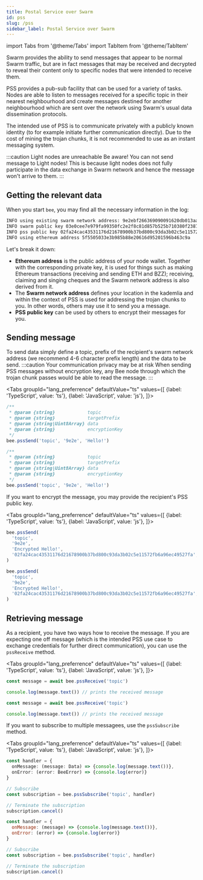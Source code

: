 ```yaml
---
title: Postal Service over Swarm
id: pss
slug: /pss
sidebar_label: Postal Service over Swarm
---
```


import Tabs from '@theme/Tabs'
import TabItem from '@theme/TabItem'

Swarm provides the ability to send messages that appear to be normal Swarm traffic, but are in fact messages that may be received and decrypted to reveal their content only to specific nodes that were intended to receive them.

PSS provides a pub-sub facility that can be used for a variety of tasks. Nodes are able to listen to messages received for a specific topic in their nearest neighbourhood and create messages destined for another neighbourhood which are sent over the network using Swarm's usual data dissemination protocols.

The intended use of PSS is to communicate privately with a publicly known identity (to for example initiate further communication directly). Due to the cost of mining the trojan chunks, it is not recommended to use as an instant messaging system.

:::caution Light nodes are unreachable
Be aware! You can not send message to Light nodes! This is because light nodes does not fully participate
in the data exchange in Swarm network and hence the message won't arrive to them.
:::

## Getting the relevant data
When you start `bee`, you may find all the necessary information in the log:
```sh
INFO using existing swarm network address: 9e2ebf266369090091620db013aab164afb1574aedb3fcc08ce8dc6e6f28ef54 
INFO swarm public key 03e0cee7e979fa99350fc2e2f8c81d857b525b710380f238742af269bb794dfd3c                        
INFO pss public key 02fa24cac43531176d21678900b37bd800c93da3b02c5e11572fb6a96ec49527fa 
INFO using ethereum address 5f5505033e3b985b88e20616d95201596b463c9a 
```
Let's break it down:
- **Ethereum address** is the public address of your node wallet. Together with the corresponding private key, it is used for things such as making Ethereum transactions (receiving and sending ETH and BZZ); receiving, claiming and singing cheques and the Swarm network address is also derived from it.
- The **Swarm network address** defines your location in the kademlia and within the context of PSS is used for addressing the trojan chunks to you. In other words, others may use it to send you a message.
- **PSS public key** can be used by others to encrypt their messages for you.

<!---
### Deriving swarm address from ethereum address
This section will need a lot of love and testing, probably should be in some advanced page but leaving it here as comment since we want to write it at some point.
-->

## Sending message

To send data simply define a topic, prefix of the recipient's swarm network address (we recommend 4-6 character prefix length) and the data to be send.
:::caution Your communication privacy may be at risk
When sending PSS messages without encryption key, any Bee node through which the trojan chunk passes would be able to read the message.
:::

<Tabs
  groupId="lang_preferrence"
  defaultValue="ts"
  values={[
    {label: 'TypeScript', value: 'ts'},
    {label: 'JavaScript', value: 'js'},
  ]}>
  <TabItem value="ts">

```ts
/**
 * @param {string}            topic
 * @param {string}            targetPrefix
 * @param {string|Uint8Array} data
 * @param {string}            encryptionKey
 */
bee.pssSend('topic', '9e2e', 'Hello!')
```

  </TabItem>
  <TabItem value="js">

```js
/**
 * @param {string}            topic
 * @param {string}            targetPrefix
 * @param {string|Uint8Array} data
 * @param {string}            encryptionKey
 */
bee.pssSend('topic', '9e2e', 'Hello!')
```

  </TabItem>
</Tabs>

If you want to encrypt the message, you may provide the recipient's PSS public key.

<Tabs
  groupId="lang_preferrence"
  defaultValue="ts"
  values={[
    {label: 'TypeScript', value: 'ts'},
    {label: 'JavaScript', value: 'js'},
  ]}>
  <TabItem value="ts">

```ts
bee.pssSend(
  'topic',
  '9e2e',
  'Encrypted Hello!',
  '02fa24cac43531176d21678900b37bd800c93da3b02c5e11572fb6a96ec49527fa',
)
```

  </TabItem>
  <TabItem value="js">

```js
bee.pssSend(
  'topic',
  '9e2e',
  'Encrypted Hello!',
  '02fa24cac43531176d21678900b37bd800c93da3b02c5e11572fb6a96ec49527fa',
)
```

  </TabItem>
</Tabs>

## Retrieving message
As a recipient, you have two ways how to receive the message. If you are expecting one off message (which is the intended PSS use case to exchange credentials for further direct communication), you can use the `pssReceive` method.

<Tabs
  groupId="lang_preferrence"
  defaultValue="ts"
  values={[
    {label: 'TypeScript', value: 'ts'},
    {label: 'JavaScript', value: 'js'},
  ]}>
  <TabItem value="ts">

```ts
const message = await bee.pssReceive('topic')

console.log(message.text()) // prints the received message
```

  </TabItem>
  <TabItem value="js">

```js
const message = await bee.pssReceive('topic')

console.log(message.text()) // prints the received message
```

  </TabItem>
</Tabs>

If you want to subscribe to multiple messagees, use the `pssSubscribe` method.


<Tabs
  groupId="lang_preferrence"
  defaultValue="ts"
  values={[
    {label: 'TypeScript', value: 'ts'},
    {label: 'JavaScript', value: 'js'},
  ]}>
  <TabItem value="ts">

```ts
const handler = {
  onMessage: (message: Data) => {console.log(message.text())},
  onError: (error: BeeError) => {console.log(error)}
}

// Subscribe
const subscription = bee.pssSubscribe('topic', handler)

// Terminate the subscription
subscription.cancel()
```

  </TabItem>
  <TabItem value="js">

```js
const handler = {
  onMessage: (message) => {console.log(message.text())},
  onError: (error) => {console.log(error)}
}

// Subscribe
const subscription = bee.pssSubscribe('topic', handler)

// Terminate the subscription
subscription.cancel()
```

  </TabItem>
</Tabs>
